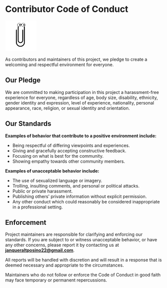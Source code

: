 # Contributor Code of Conduct

<img src="src/img/logo-clip.svg" alt="texto alternativo" width="100">

As contributors and maintainers of this project, we pledge to create a welcoming and respectful environment for everyone.

## Our Pledge

We are committed to making participation in this project a harassment-free experience for everyone, regardless of age, body size, disability, ethnicity, gender identity and expression, level of experience, nationality, personal appearance, race, religion, or sexual identity and orientation.

## Our Standards

**Examples of behavior that contribute to a positive environment include:**
* Being respectful of differing viewpoints and experiences.
* Giving and gracefully accepting constructive feedback.
* Focusing on what is best for the community.
* Showing empathy towards other community members.

**Examples of unacceptable behavior include:**
* The use of sexualized language or imagery.
* Trolling, insulting comments, and personal or political attacks.
* Public or private harassment.
* Publishing others' private information without explicit permission.
* Any other conduct which could reasonably be considered inappropriate in a professional setting.

## Enforcement

Project maintainers are responsible for clarifying and enforcing our standards. If you are subject to or witness unacceptable behavior, or have any other concerns, please report it by contacting us at **janqueraltposino22@gmail.com**.

All reports will be handled with discretion and will result in a response that is deemed necessary and appropriate to the circumstances.

Maintainers who do not follow or enforce the Code of Conduct in good faith may face temporary or permanent repercussions.